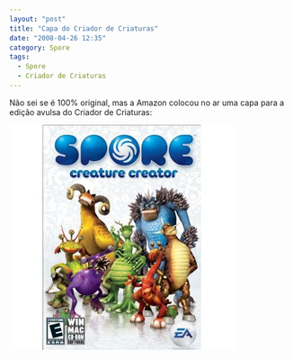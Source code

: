 ```yaml
---
layout: "post"
title: "Capa do Criador de Criaturas"
date: "2008-04-26 12:35"
category: Spore
tags:
  - Spore
  - Criador de Criaturas
---
```


Não sei se é 100% original, mas a Amazon colocou no ar uma capa para a edição avulsa do Criador de Criaturas:

![Capa da caixa do DVD do Criador de Criaturas, com criaturas posando para a câmera](/assets/uploads/2019/06/spore-creature-creator_4259758947_o.jpg)

